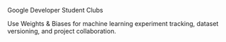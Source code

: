 Google Developer Student Clubs

Use Weights & Biases for machine learning experiment tracking, dataset versioning, and project collaboration.
